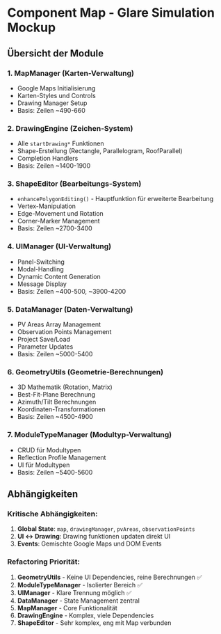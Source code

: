 # Component Map - Glare Simulation Mockup

## Übersicht der Module

### 1. **MapManager** (Karten-Verwaltung)
- Google Maps Initialisierung
- Karten-Styles und Controls
- Drawing Manager Setup
- Basis: Zeilen ~490-660

### 2. **DrawingEngine** (Zeichen-System)
- Alle `startDrawing*` Funktionen
- Shape-Erstellung (Rectangle, Parallelogram, RoofParallel)
- Completion Handlers
- Basis: Zeilen ~1400-1900

### 3. **ShapeEditor** (Bearbeitungs-System)
- `enhancePolygonEditing()` - Hauptfunktion für erweiterte Bearbeitung
- Vertex-Manipulation
- Edge-Movement und Rotation
- Corner-Marker Management
- Basis: Zeilen ~2700-3400

### 4. **UIManager** (UI-Verwaltung)
- Panel-Switching
- Modal-Handling
- Dynamic Content Generation
- Message Display
- Basis: Zeilen ~400-500, ~3900-4200

### 5. **DataManager** (Daten-Verwaltung)
- PV Areas Array Management
- Observation Points Management
- Project Save/Load
- Parameter Updates
- Basis: Zeilen ~5000-5400

### 6. **GeometryUtils** (Geometrie-Berechnungen)
- 3D Mathematik (Rotation, Matrix)
- Best-Fit-Plane Berechnung
- Azimuth/Tilt Berechnungen
- Koordinaten-Transformationen
- Basis: Zeilen ~4500-4900

### 7. **ModuleTypeManager** (Modultyp-Verwaltung)
- CRUD für Modultypen
- Reflection Profile Management
- UI für Modultypen
- Basis: Zeilen ~5400-5600

## Abhängigkeiten

### Kritische Abhängigkeiten:
1. **Global State**: `map`, `drawingManager`, `pvAreas`, `observationPoints`
2. **UI ↔ Drawing**: Drawing funktionen updaten direkt UI
3. **Events**: Gemischte Google Maps und DOM Events

### Refactoring Priorität:
1. **GeometryUtils** - Keine UI Dependencies, reine Berechnungen ✅
2. **ModuleTypeManager** - Isolierter Bereich ✅
3. **UIManager** - Klare Trennung möglich ✅
4. **DataManager** - State Management zentral
5. **MapManager** - Core Funktionalität
6. **DrawingEngine** - Komplex, viele Dependencies
7. **ShapeEditor** - Sehr komplex, eng mit Map verbunden